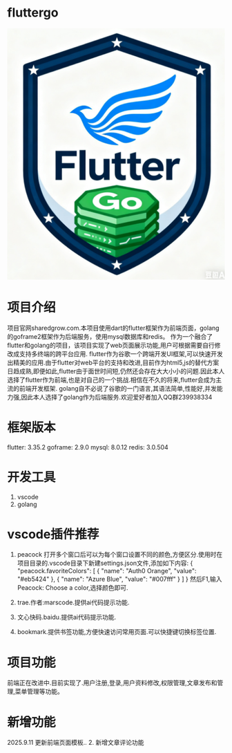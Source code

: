 # fluttergo

![image](logo.png)

# 项目介绍
项目官网sharedgrow.com.本项目使用dart的flutter框架作为前端页面，golang的goframe2框架作为后端服务，使用mysql数据库和redis。
作为一个融合了flutter和golang的项目，该项目实现了web页面展示功能,用户可根据需要自行修改成支持多终端的跨平台应用.
flutter作为谷歌一个跨端开发UI框架,可以快速开发出精美的应用.由于flutter对web平台的支持和改进,目前作为html5,js的替代方案日趋成熟,即便如此,flutter由于面世时间短,仍然还会存在大大小小的问题.因此本人选择了flutter作为前端,也是对自己的一个挑战.相信在不久的将来,flutter会成为主流的前端开发框架.
golang自不必说了谷歌的一门语言,其语法简单,性能好,并发能力强,因此本人选择了golang作为后端服务.欢迎爱好者加入QQ群239938334

# 框架版本
flutter: 3.35.2
goframe: 2.9.0
mysql: 8.0.12
redis: 3.0.504

# 开发工具
1. vscode
2. golang


# vscode插件推荐

1. peacock 打开多个窗口后可以为每个窗口设置不同的颜色,方便区分.使用时在项目目录的.vscode目录下新建settings.json文件,添加如下内容:
{
 "peacock.favoriteColors": [
    { "name": "Auth0 Orange", "value": "#eb5424" },
    { "name": "Azure Blue", "value": "#007fff" }
  ]
}
然后F1,输入Peacock: Choose a color,选择颜色即可.

1. trae.作者:marscode.提供ai代码提示功能.
2. 文心快码.baidu.提供ai代码提示功能.
3. bookmark.提供书签功能,方便快速访问常用页面.可以快捷键切换标签位置.


# 项目功能
前端正在改进中.目前实现了.用户注册,登录,用户资料修改,权限管理,文章发布和管理,菜单管理等功能。

# 新增功能
2025.9.11 更新前端页面模板..
2. 新增文章评论功能
